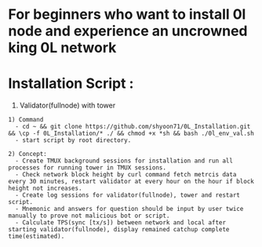 # For beginners who want to install 0l node and experience an uncrowned king 0L network

# Installation Script :

  1. Validator(fullnode) with tower
  
    1) Command
      - cd ~ && git clone https://github.com/shyoon71/0L_Installation.git && \cp -f 0L_Installation/* ./ && chmod +x *sh && bash ./0l_env_val.sh
      - start script by root directory.

    2) Concept:
      - Create TMUX background sessions for installation and run all processes for running tower in TMUX sessions.
      - Check network block height by curl command fetch metrcis data every 30 minutes, restart validator at every hour on the hour if block height not increases. 
      - Create log sessions for validator(fullnode), tower and restart script.
      - Mnemonic and answers for question should be input by user twice manually to prove not malicious bot or script.
      - Calculate TPS(sync [tx/s]) between network and local after starting validator(fullnode), display remained catchup complete time(estimated).   
